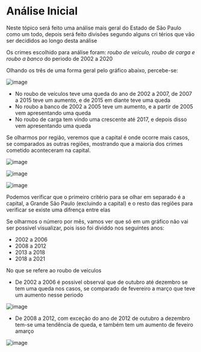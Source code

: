 # Análise Inicial

Neste tópico será feito uma análise mais geral do Estado de São Paulo como um todo, depois será feito divisões segundo alguns cri
térios que vão ser decididos ao longo desta análise

Os crimes escolhido para análise foram: *roubo de veículo, roubo de carga e roubo a banco* do periodo de 2002 a 2020

Olhando os três de uma forma geral pelo gráfico abaixo, percebe-se: 

![image](https://github.com/gustavoramos82/Analise-Seguran-a-S-o-Paulo/assets/39843884/e0bc5413-9461-4df7-8b42-bdcf674c9a57)

- No roubo de veículos teve uma queda do ano de 2002 a 2007, de 2007 a 2015 teve um aumento, e de 2015 em diante teve uma queda
- No roubo a banco de 2002 a 2005 teve um aumento, e a partir de 2005 vem apresentando uma queda
- No roubo de carga tem vindo uma crescente até 2017, e depois disso vem apresentando uma queda

Se olharmos por região, veremos que a capital é onde ocorre mais casos, se comparados as outras regiões, mostrando que a maioria
dos crimes cometido aconteceram na capital.

![image](https://github.com/gustavoramos82/Analise-Seguran-a-S-o-Paulo/assets/39843884/0284a4bf-cb93-4b8a-bdf0-09dab38e6e0f)

![image](https://github.com/gustavoramos82/Analise-Seguran-a-S-o-Paulo/assets/39843884/2b6ccd42-c7b8-49c8-b093-ccd4cf551b4e)

![image](https://github.com/gustavoramos82/Analise-Seguran-a-S-o-Paulo/assets/39843884/a71d0935-2102-4535-b0de-a4b811ca37ce)

Podemos verificar que o primeiro critério para se olhar em separado é a capital, a Grande São Paulo (excluindo a capital) e o 
resto das regiões para verificar se existe uma difrença entre elas

Se olharmos o número por mês, vamos ver que só em um gráfico não vai ser possivel visualizar, pois isso foi dividdo nos seguintes
anos:

- 2002 a 2006
- 2008 a 2012
- 2013 a 2018
- 2018 a 2021

No que se refere ao roubo de veiculos

- De 2002 a 2006 é possivel observal que de outubro até dezembro se tem uma queda nos casos, se comparado de fevereiro a março que 
teve um aumento nesse periodo

![image](https://github.com/gustavoramos82/Analise-Seguran-a-S-o-Paulo/assets/39843884/70dac495-ee06-4970-9dd3-7ddb8f2e8e64)

- De 2008 a 2012, com exceção do ano de 2012 de outubro a dezembro tem-se uma tendência de queda, e também tem um aumento de feveiro amarço

 ![image](https://github.com/gustavoramos82/Analise-Seguran-a-S-o-Paulo/assets/39843884/cadb5a56-3a8a-4ade-bc46-cc6245409439)

